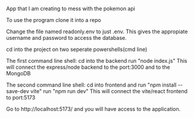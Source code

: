 App that I am creating to mess with the pokemon api

To use the program clone it into a repo

Change the file named readonly.env to just .env. 
This gives the appropiate username and password to access the database.

cd into the project on two seperate powershells(cmd line)

The first command line shell:
cd into the backend
run "node index.js" 
This will connect the express/node backend to the port:3000 and to the MongoDB

The second command line shell:
cd into frontend and run "npm install --save-dev vite"
run "npm run dev"
This will connect the vite/react frontend to port:5173

Go to http://localhost:5173/ and you will have access to the application.



